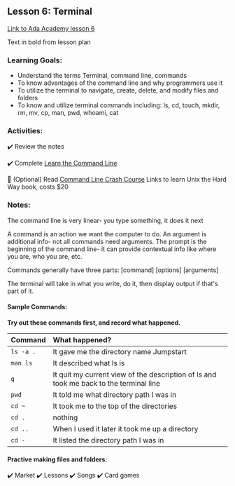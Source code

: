 ## Lesson 6: Terminal

[Link to Ada Academy lesson 6](https://github.com/Ada-Developers-Academy/jump-start/tree/master/preparing-to-code/terminal)

Text in bold from lesson plan 

### Learning Goals:
* Understand the terms Terminal, command line, commands
* To know advantages of the command line and why programmers use it
* To utilize the terminal to navigate, create, delete, and modify files and folders
* To know and utilize terminal commands including: ls, cd, touch, mkdir, rm, mv, cp, man, pwd, whoami, cat

### Activities:
:heavy_check_mark: Review the notes

:heavy_check_mark: Complete [Learn the Command Line](https://www.codecademy.com/en/courses/learn-the-command-line/)

:large_orange_diamond: (Optional) Read [Command Line Crash Course](https://learncodethehardway.org/unix/)  Links to learn Unix the Hard Way book, costs $20

### Notes: 
The command line is very linear- you type something, it does it next

A command is an action we want the computer to do. An argument is additional info- not all commands need arguments. The prompt is the beginning of the command line- it can provide contextual info like where you are, who you are, etc. 

Commands generally have three parts: [command] [options] [arguments]

The terminal will take in what you write, do it, then display output if that's part of it. 

#### Sample Commands:
**Try out these commands first, and record what happened.**

| Command | What happened? |
| :--- | :--- |
| `ls -a .` |It gave me the directory name Jumpstart | 
| `man ls` | It described what ls is|
| `q` | It quit my current view of the description of ls and took me back to the terminal line|
| `pwd` | It told me what directory path I was in|
| `cd ~` | It took me to the top of the directories|
| `cd .` | nothing|
| `cd ..` | When I used it later it took me up a directory|
| `cd -` | It listed the directory path I was in|

#### Practive making files and folders:
:heavy_check_mark:  Market
:heavy_check_mark:  Lessons
:heavy_check_mark:  Songs
:heavy_check_mark:  Card games
 

